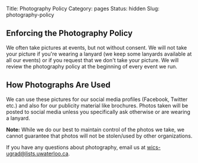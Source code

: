 Title: Photography Policy
Category: pages
Status: hidden
Slug: photography-policy


## Enforcing the Photography Policy ##

We often take pictures at events, but not without consent.
We will not take your picture if you're wearing a lanyard (we keep
some lanyards available at all our events) or if you request that we
don't take your picture. We will review the photography policy at the
beginning of every event we run. 

## How Photographs Are Used ##

We can use these pictures for our social media profiles (Facebook,
Twitter etc.) and also for our publicity material like brochures.
Photos taken will be posted to social media unless you
specifically ask otherwise or are wearing a lanyard.

**Note:** While we do our best to maintain control of the photos we
take, we cannot guarantee that photos will not be stolen/used by other
organizations.

If you have any questions about photography, email us at
[wics-ugrad@lists.uwaterloo.ca](mailto:wics-ugrad@lists.uwaterloo.ca).

